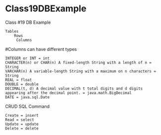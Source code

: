 # Class19DBExample
Class #19 DB Example

    Tables
	    Rows
	     Columns
		
#Columns can have different types

    INTEGER or INT = int
    CHARACTER(n) or CHAR(n) A fixed-length String with a length of n = String
    VARCHAR(n) A variable-length String with a maximum on n characters = String
    REAL = float
    DOUBLE = double
    DECIMAL(t, d) A decimal value with t total digits and d digits appearing after the decimal point. = java.math.BigDecimal
    DATE = java.sql.Date

CRUD	  SQL Command

    Create = insert
    Read = select
    Update = update
    Delete = delete
